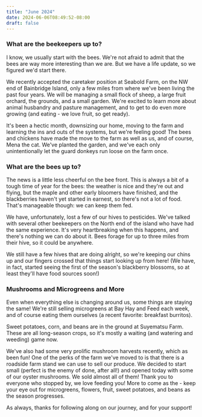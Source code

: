 ```yaml
---
title: "June 2024"
date: 2024-06-06T08:49:52-08:00
draft: false
---
```


### What are the beekeepers up to?

I know, we usually start with the bees. We're not afraid to admit that the bees are way more interesting than we are. But we have a life update, so we figured we'd start there. 

We recently accepted the caretaker position at Seabold Farm, on the NW end of Bainbridge Island, only a few miles from where we've been living the past four years. We will be managing a small flock of sheep, a large fruit orchard, the grounds, and a small garden. We're excited to learn more about animal husbandry and pasture management, and to get to do even more growing (and eating - we love fruit, so get ready). 

It's been a hectic month, downsizing our home, moving to the farm and learning the ins and outs of the systems, but we're feeling good! The bees and chickens have made the move to the farm as well as us, and of course, Mena the cat. We've planted the garden, and we've each only unintentionally let the guard donkeys run loose on the farm once. 

### What are the bees up to?

The news is a little less cheerful on the bee front. This is always a bit of a tough time of year for the bees: the weather is nice and they're out and flying, but the maple and other early bloomers have finished, and the blackberries haven't yet started in earnest, so there's not a lot of food. That's manageable though: we can keep them fed. 

We have, unfortunately, lost a few of our hives to pesticides. We've talked with several other beekeepers on the North end of the island who have had the same experience. It's very heartbreaking when this happens, and there's nothing we can do about it. Bees forage for up to three miles from their hive, so it could be anywhere.

We still have a few hives that are doing alright, so we're keeping our chins up and our fingers crossed that things start looking up from here! (We have, in fact, started seeing the first of the season's blackberry blossoms, so at least they'll have food sources soon!)

### Mushrooms and Microgreens and More

Even when everything else is changing around us, some things are staying the same! We're still selling microgreens at Bay Hay and Feed each week, and of course eating them ourselves (a recent favorite: breakfast burritos).

Sweet potatoes, corn, and beans are in the ground at Suyematsu Farm. These are all long-season crops, so it's mostly a waiting (and watering and weeding) game now.

We've also had some very prolific mushroom harvests recently, which as been fun! One of the perks of the farm we've moved to is that there is a roadside farm stand we can use to sell our produce. We decided to start small (perfect is the enemy of done, after all!) and opened today with some of our oyster mushrooms. We sold almost all of them! Thank you to everyone who stopped by, we love feeding you! More to come as the - keep your eye out for microgreens, flowers, fruit, sweet potatoes, and beans as the season progresses.

As always, thanks for following along on our journey, and for your support!

